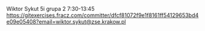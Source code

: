 Wiktor Sykut 
5i grupa 2 7:30-13:45 
https://gitexercises.fracz.com/committer/dfcf81072f9e1f8161ff54129653bd4e09e05408?email=wiktor.sykut@zse.krakow.pl
